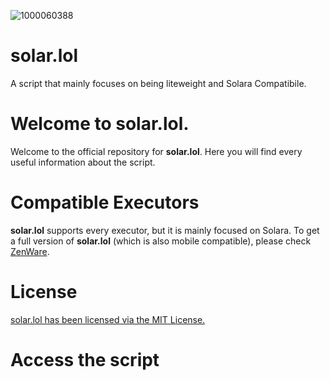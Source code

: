 ![1000060388](https://github.com/user-attachments/assets/8e5ed587-d756-4775-aa50-facb08e76cba)

# solar.lol
A script that mainly focuses on being liteweight and Solara Compatibile.

# Welcome to solar.lol.
Welcome to the official repository for **solar.lol**. Here you will find every useful information about the script.

# Compatible Executors
**solar.lol** supports every executor, but it is mainly focused on Solara. To get a full version of **solar.lol** (which is also mobile compatible), please check [ZenWare](https://github.com/zen-teamm/zenware).

# License
[solar.lol has been licensed via the MIT License.](https://github.com/zen-teamm/solar.lol/blob/main/LICENSE)

# Access the script
